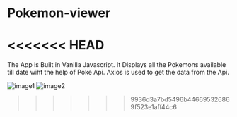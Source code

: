 # Pokemon-viewer
<<<<<<< HEAD
=======
 
 The App is Built  in Vanilla Javascript. It Displays all the Pokemons available till date wiht the help of Poke Api.
 Axios is used to get the data from the Api.

![image1](https://user-images.githubusercontent.com/48275468/147498325-3fc9921e-2491-4834-9a4e-e64fbaa9745a.png)
![image2](https://user-images.githubusercontent.com/48275468/147498329-2e9e1c87-6563-48b8-a298-74d0036bfcaf.png)
>>>>>>> 9936d3a7bd5496b446695326869f523e1aff44c6



